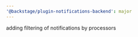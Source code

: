 ```yaml
---
'@backstage/plugin-notifications-backend': major
---
```


adding filtering of notifications by processors
